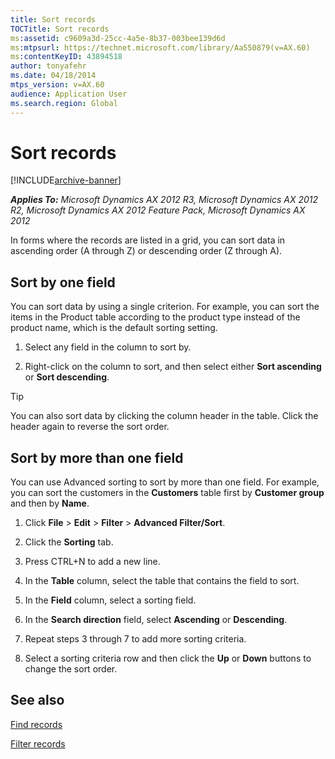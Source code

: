 ```yaml
---
title: Sort records
TOCTitle: Sort records
ms:assetid: c9609a3d-25cc-4a5e-8b37-003bee139d6d
ms:mtpsurl: https://technet.microsoft.com/library/Aa550879(v=AX.60)
ms:contentKeyID: 43894518
author: tonyafehr
ms.date: 04/18/2014
mtps_version: v=AX.60
audience: Application User
ms.search.region: Global
---
```


# Sort records 


[!INCLUDE[archive-banner](includes/archive-banner.md)]


_**Applies To:** Microsoft Dynamics AX 2012 R3, Microsoft Dynamics AX 2012 R2, Microsoft Dynamics AX 2012 Feature Pack, Microsoft Dynamics AX 2012_

In forms where the records are listed in a grid, you can sort data in ascending order (A through Z) or descending order (Z through A).

## Sort by one field

You can sort data by using a single criterion. For example, you can sort the items in the Product table according to the product type instead of the product name, which is the default sorting setting.

1.  Select any field in the column to sort by.

2.  Right-click on the column to sort, and then select either **Sort ascending** or **Sort descending**.


> [!TIP]
> <P>You can also sort data by clicking the column header in the table. Click the header again to reverse the sort order.</P>



## Sort by more than one field

You can use Advanced sorting to sort by more than one field. For example, you can sort the customers in the **Customers** table first by **Customer group** and then by **Name**.

1.  Click **File** \> **Edit** \> **Filter** \> **Advanced Filter/Sort**.

2.  Click the **Sorting** tab.

3.  Press CTRL+N to add a new line.

4.  In the **Table** column, select the table that contains the field to sort.

5.  In the **Field** column, select a sorting field.

6.  In the **Search direction** field, select **Ascending** or **Descending**.

7.  Repeat steps 3 through 7 to add more sorting criteria.

8.  Select a sorting criteria row and then click the **Up** or **Down** buttons to change the sort order.

## See also

[Find records](find-records.md)

[Filter records](filter-records.md)

  


